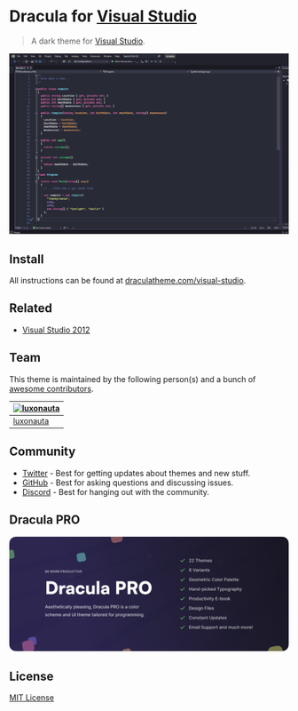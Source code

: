 # Dracula for [Visual Studio](http://visualstudio.com)

> A dark theme for [Visual Studio](http://visualstudio.com).

![Screenshot](./screenshot.png)

## Install

All instructions can be found at [draculatheme.com/visual-studio](https://draculatheme.com/visual-studio).

## Related

- [Visual Studio 2012](https://github.com/dracula/visual-studio/tree/2012)

## Team

This theme is maintained by the following person(s) and a bunch of [awesome contributors](https://github.com/dracula/visual-studio/graphs/contributors).

| [![luxonauta](https://avatars3.githubusercontent.com/u/48334856?v=3&s=70)](https://github.com/luxonauta) |
| -------------------------------------------------------------------------------------------------------- |
| [luxonauta](https://github.com/luxonauta)                                                                |

## Community

- [Twitter](https://twitter.com/draculatheme) - Best for getting updates about themes and new stuff.
- [GitHub](https://github.com/dracula/dracula-theme/discussions) - Best for asking questions and discussing issues.
- [Discord](https://draculatheme.com/discord-invite) - Best for hanging out with the community.

## Dracula PRO

[![Dracula PRO](./dracula-pro.png)](https://draculatheme.com/pro)

## License

[MIT License](./LICENSE)
